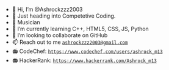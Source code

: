 - 👋 Hi, I’m @Ashrockzzz2003
- 👀 Just heading into Competetive Coding.
- 🎼 Musician
- 🌱 I’m currently learning C++, HTML5, CSS, JS, Python
- 💞️ I’m looking to collaborate on GitHub
- 📫 Reach out to me <a href="mailto:ashrockzzz2003@gmail.com">`ashrockzzz2003@gmail.com`</a>
- 📻 CodeChef: <a href="https://www.codechef.com/users/ashrock_m13" target="_blank">`https://www.codechef.com/users/ashrock_m13`</a>
- 📻 HackerRank: <a href="https://www.hackerrank.com/Ashrock_m13" target="_blank">`https://www.hackerrank.com/Ashrock_m13`</a>

<!---
Ashrockzzz2003/Ashrockzzz2003 is a ✨ special ✨ repository because its `README.md` (this file) appears on your GitHub profile.
You can click the Preview link to take a look at your changes.
--->
